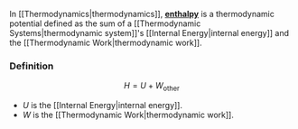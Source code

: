In [[Thermodynamics\|thermodynamics]], [**enthalpy**](https://en.wikipedia.org/wiki/Enthalpy) is a thermodynamic potential defined as the sum of a [[Thermodynamic Systems\|thermodynamic system]]'s [[Internal Energy\|internal energy]] and the [[Thermodynamic Work\|thermodynamic work]].

### Definition
$$H = U + W_{\text{other}}$$
 - $U$ is the [[Internal Energy\|internal energy]].
 - $W$ is the [[Thermodynamic Work\|thermodynamic work]].
